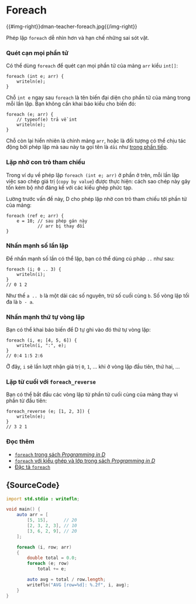 # Foreach

{{#img-right}}dman-teacher-foreach.jpg{{/img-right}}

Phép lặp `foreach` dễ nhìn hơn và hạn chế những sai sót vặt.

### Quét cạn mọi phần tử

Có thể dùng `foreach` để quét cạn mọi phần tử của mảng `arr` kiểu `int[]`:

    foreach (int e; arr) {
        writeln(e);
    }

Chỗ `int e` ngay sau `foreach` là tên biến đại diện cho phần tử của mảng
trong mỗi lần lặp. Bạn không cần khai báo kiểu cho biến đó:

    foreach (e; arr) {
        // typeof(e) trả về int
        writeln(e);
    }

Chỗ còn lại hiển nhiên là chính mảng `arr`, hoặc là đối tượng có thể
chịu tác động bởi phép lặp mà sau này ta gọi tên là `dải` như
[trong phần tiếp](basics/ranges).

### Lặp nhờ con trỏ tham chiếu

Trong ví dụ về phép lặp `foreach (int e; arr)` ở phần ở trên,
mỗi lần lặp việc sao chép giá trị (`copy by value`) được thực hiện:
cách sao chép này gây tốn kém bộ nhớ đáng kể với các kiểu ghép phức tạp.

Lường trước vấn đề này, D cho phép lặp nhờ con trỏ tham chiếu tới phần tử
của mảng:

    foreach (ref e; arr) {
        e = 10; // sau phép gán này
                // arr bị thay đổi
    }

### Nhấn mạnh số lần lặp

Để nhấn mạnh số lần có thể lặp, bạn có thể dùng cú pháp `..` như sau:

    foreach (i; 0 .. 3) {
        writeln(i);
    }
    // 0 1 2

Như thế `a .. b` là một dải các số nguyên, trừ số cuối cùng `b`.
Số vòng lặp tối đa là `b - a`.

### Nhấn mạnh thứ tự vòng lặp

Bạn có thể khai báo biến để D tự ghi vào đó thứ tự vòng lặp:

    foreach (i, e; [4, 5, 6]) {
        writeln(i, ":", e);
    }
    // 0:4 1:5 2:6

Ở đây, `i` sẽ lần lượt nhận giá trị `0`, `1`, ... khi ở vòng lặp đầu tiên,
thứ hai, ...

### Lặp từ cuối với `foreach_reverse`

Bạn có thể bắt đầu các vòng lặp từ phần tử cuối cùng của mảng
thay vì phần từ đầu tiên:

    foreach_reverse (e; [1, 2, 3]) {
        writeln(e);
    }
    // 3 2 1

### Đọc thêm

- [`foreach` trong sách _Programming in D_](http://ddili.org/ders/d.en/foreach.html)
- [`foreach` với kiểu ghép và lớp trong sách _Programming in D_](http://ddili.org/ders/d.en/foreach_opapply.html)
- [Đặc tả `foreach`](https://dlang.org/spec/statement.html#ForeachStatement)

## {SourceCode}

```d
import std.stdio : writefln;

void main() {
    auto arr = [
        [5, 15],      // 20
        [2, 3, 2, 3], // 10
        [3, 6, 2, 9], // 20
    ];

    foreach (i, row; arr)
    {
        double total = 0.0;
        foreach (e; row)
            total += e;

        auto avg = total / row.length;
        writefln("AVG [row=%d]: %.2f", i, avg);
    }
}
```
